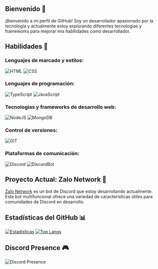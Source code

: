 ## Bienvenido 🖖
¡Bienvenido a mi perfil de GitHub! Soy un desarrollador apasionado por la tecnología y actualmente estoy explorando diferentes tecnologías y frameworks para mejorar mis habilidades como desarrollador.

## Habilidades 🚀

### Lenguajes de marcado y estilos:
![HTML](https://i.imgur.com/Y7i6RvR.jpg) ![CSS](https://i.imgur.com/pPEvpDx.jpg)

### Lenguajes de programación:
![TypeScript](https://i.imgur.com/QBVX3Ry.jpg) ![JavaScript](https://i.imgur.com/ZyabsBQ.jpg)

### Tecnologías y frameworks de desarrollo web:
![NodeJS](https://i.imgur.com/1Ba9lE8.jpg) ![MongoDB](https://i.imgur.com/4lFqcpD.jpg)

### Control de versiones:
![GIT](https://i.imgur.com/M0U0NzW.jpg)

### Plataformas de comunicación:
![Discord](https://i.imgur.com/e7XaR5X.jpg) ![DiscordBot](https://i.imgur.com/nRCT4wR.jpg)

## Proyecto Actual: Zalo Network 🤖

[Zalo Network](https://github.com/zalonetwork) es un bot de Discord que estoy desarrollando actualmente. Este bot multifuncional ofrece una variedad de características útiles para comunidades de Discord en desarrollo.



## Estadísticas del GitHub 📊

[![Estadísticas](https://github-readme-stats.vercel.app/api?username=yuhjak25&show_icons=true&theme=dark&hide_border=true)](https://github.com/yuhjak25) [![Top Langs](https://github-readme-stats.vercel.app/api/top-langs/?username=yuhjak25&layout=compact&theme=dark&hide_border=true)](https://github.com/yuhjak25)

## Discord Presence 🎮

![Discord Presence](https://lanyard-profile-readme.vercel.app/api/1211695322720501820)


